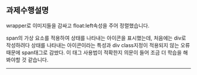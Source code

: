 ## 과제수행설명

wrapper로 이미지들을 감싸고 float:left속성을 주어 정렬했습니다.

span의 가상 요소를 적용하여 상태를 나타내는 아이콘을 표시했는데, 처음에는 div로 작성하려다 상태를 나타내는 아이콘이라는 특성과 div class지정이 적용되지 않는 오류 때문에 span태그로 감쌌다. 이 태그 사용법이 적확한지 의문이 들어 조금 더 학습을 해봐야할 것 같습니다.

---
